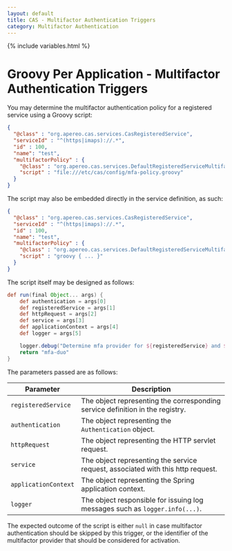 ```yaml
---
layout: default
title: CAS - Multifactor Authentication Triggers
category: Multifactor Authentication
---
```


{% include variables.html %}

# Groovy Per Application - Multifactor Authentication Triggers

You may determine the multifactor authentication policy for a registered service using a Groovy script:

```json
{
  "@class" : "org.apereo.cas.services.CasRegisteredService",
  "serviceId" : "^(https|imaps)://.*",
  "id" : 100,
  "name": "test",
  "multifactorPolicy" : {
    "@class" : "org.apereo.cas.services.DefaultRegisteredServiceMultifactorPolicy",
    "script" : "file:///etc/cas/config/mfa-policy.groovy"
  }
}
``` 

The script may also be embedded directly in the service definition, as such:

```json
{
  "@class" : "org.apereo.cas.services.CasRegisteredService",
  "serviceId" : "^(https|imaps)://.*",
  "id" : 100,
  "name": "test",
  "multifactorPolicy" : {
    "@class" : "org.apereo.cas.services.DefaultRegisteredServiceMultifactorPolicy",
    "script" : "groovy { ... }"
  }
}
```

The script itself may be designed as follows:

```groovy
def run(final Object... args) {
    def authentication = args[0]
    def registeredService = args[1]
    def httpRequest = args[2]
    def service = args[3]
    def applicationContext = args[4]
    def logger = args[5]

    logger.debug("Determine mfa provider for ${registeredService} and ${authentication}")
    return "mfa-duo"
}
```  

The parameters passed are as follows:

| Parameter            | Description                                                                     |
|----------------------|---------------------------------------------------------------------------------|
| `registeredService`  | The object representing the corresponding service definition in the registry.   |
| `authentication`     | The object representing the `Authentication` object.                            |
| `httpRequest`        | The object representing the HTTP servlet request.                               |
| `service`            | The object representing the service request, associated with this http request. |
| `applicationContext` | The object representing the Spring application context.                         |
| `logger`             | The object responsible for issuing log messages such as `logger.info(...)`.     |

The expected outcome of the script is either `null` in case multifactor authentication should be skipped by this trigger,
or the identifier of the multifactor provider that should be considered for activation.

